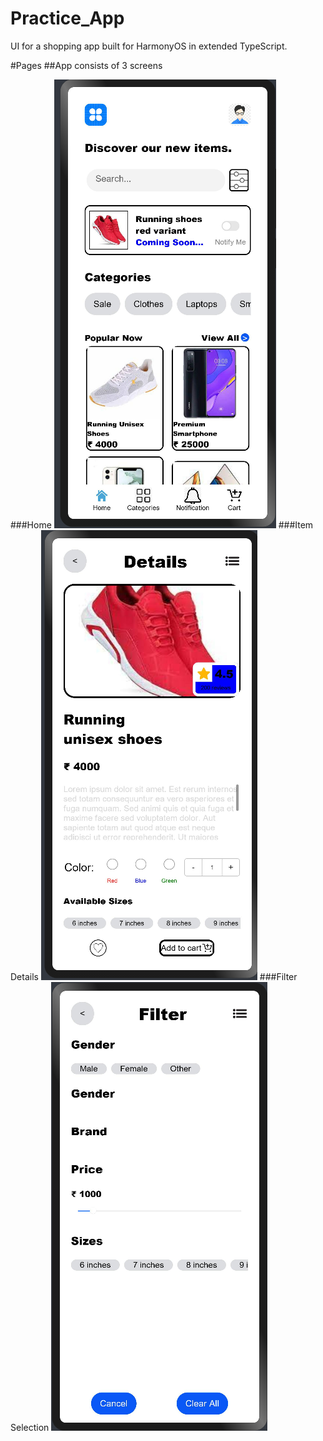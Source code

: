 # Practice_App
UI for a shopping app built for HarmonyOS in extended TypeScript.

#Pages
##App consists of 3 screens

###Home
![plot](./main_page.png)
###Item Details
![plot](./item_desc_page.png)
###Filter Selection
![plot](./filter_page.png)

